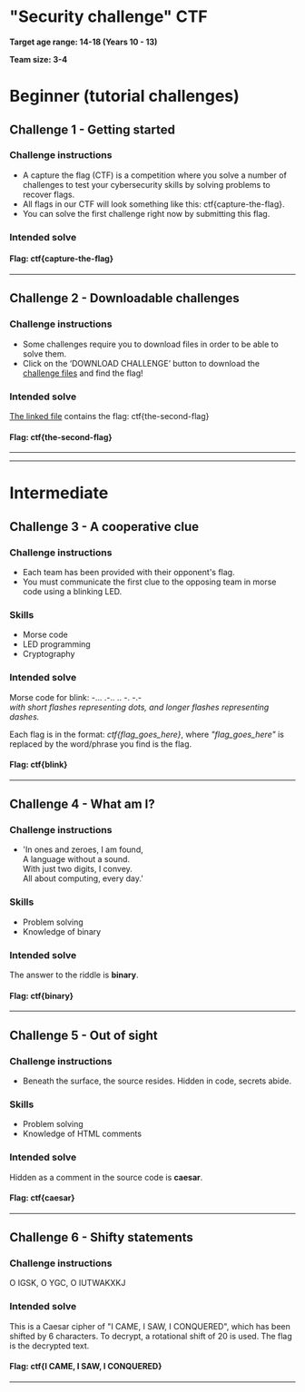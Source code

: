 # "Security challenge" CTF

**Target age range: 14-18 (Years 10 - 13)**

**Team size: 3-4**

# Beginner (tutorial challenges)

## Challenge 1 - Getting started
### Challenge instructions
- A capture the flag (CTF) is a competition where you solve a number of challenges to test your cybersecurity skills by solving problems to recover flags.
- All flags in our CTF will look something like this: ctf{capture-the-flag}.
- You can solve the first challenge right now by submitting this flag.
  
### Intended solve

#### Flag: ctf{capture-the-flag}

---

## Challenge 2 - Downloadable challenges
### Challenge instructions
- Some challenges require you to download files in order to be able to solve them.
- Click on the ‘DOWNLOAD CHALLENGE’ button to download the [challenge files](/src/flag-2.txt) and find the flag!
  
### Intended solve
[The linked file](/src/flag-2.txt) contains the flag: ctf{the-second-flag}

#### Flag: ctf{the-second-flag}  

--- 
---

# Intermediate

## Challenge 3 - A cooperative clue
### Challenge instructions
- Each team has been provided with their opponent's flag.
- You must communicate the first clue to the opposing team in morse code using a blinking LED.
  
### Skills
- Morse code
- LED programming
- Cryptography
  
### Intended solve
Morse code for blink:
-... .-.. .. -. -.-  
_with short flashes representing dots, and longer flashes representing dashes._

Each flag is in the format: _ctf{flag_goes_here}_, where _"flag_goes_here"_ is replaced by the word/phrase you find is the flag.

#### Flag: ctf{blink}

---

## Challenge 4 - What am I?
### Challenge instructions
- 'In ones and zeroes,  I am found,  
  A language without a sound.  
  With just two digits, I convey.   
  All about computing, every day.'

### Skills
- Problem solving
- Knowledge of binary

### Intended solve
The answer to the riddle is **binary**.

#### Flag: ctf{binary}

---

## Challenge 5 - Out of sight
### Challenge instructions
- Beneath the surface, the source resides. Hidden in code, secrets abide.

### Skills
- Problem solving
- Knowledge of HTML comments

### Intended solve
Hidden as a comment in the source code is **caesar**.

#### Flag: ctf{caesar}

---

## Challenge 6 - Shifty statements
### Challenge instructions
O IGSK, O YGC, O IUTWAKXKJ

### Intended solve
This is a Caesar cipher of "I CAME, I SAW, I CONQUERED", which has been shifted by 6 characters. To decrypt, a rotational shift of 20 is used. The flag is the decrypted text.

#### Flag: ctf{I CAME, I SAW, I CONQUERED}

---


